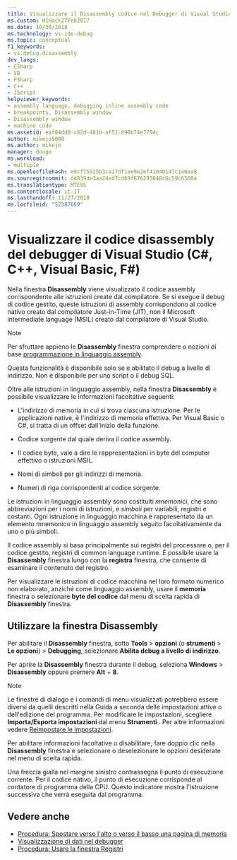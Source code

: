 ```yaml
---
title: Visualizzare il Disassembly codice nel Debugger di Visual Studio | Microsoft Docs
ms.custom: H1Hack27Feb2017
ms.date: 10/30/2018
ms.technology: vs-ide-debug
ms.topic: conceptual
f1_keywords:
- vs.debug.disassembly
dev_langs:
- CSharp
- VB
- FSharp
- C++
- JScript
helpviewer_keywords:
- assembly language, debugging inline assembly code
- breakpoints, Disassembly window
- Disassembly window
- machine code
ms.assetid: eaf84dd0-c82d-481b-af51-690b74e7794c
author: mikejo5000
ms.author: mikejo
manager: douge
ms.workload:
- multiple
ms.openlocfilehash: e9cf75915b3ca17df1ee9e2ef41040147c146ea8
ms.sourcegitcommit: dd839de3aa24ed7cd69f676293648c6c59c6560a
ms.translationtype: MTE95
ms.contentlocale: it-IT
ms.lasthandoff: 11/27/2018
ms.locfileid: "52387669"
---
```

# <a name="view-disassembly-code-in-the-visual-studio-debugger-c-c-visual-basic-f"></a>Visualizzare il codice disassembly del debugger di Visual Studio (C#, C++, Visual Basic, F#)

Nella finestra **Disassembly** viene visualizzato il codice assembly corrispondente alle istruzioni create dal compilatore. Se si esegue il debug di codice gestito, queste istruzioni di assembly corrispondono al codice nativo creato dal compilatore Just-in-Time (JIT), non il Microsoft intermediate language (MSIL) creato dal compilatore di Visual Studio.

> [!NOTE]
> Per sfruttare appieno le **Disassembly** finestra comprendere o nozioni di base [programmazione in linguaggio assembly](https://wikipedia.org/wiki/Assembly_language).

Questa funzionalità è disponibile solo se è abilitato il debug a livello di indirizzo. Non è disponibile per uno script o il debug SQL.

Oltre alle istruzioni in linguaggio assembly, nella finestra **Disassembly** è possibile visualizzare le informazioni facoltative seguenti:

- L'indirizzo di memoria in cui si trova ciascuna istruzione. Per le applicazioni native, è l'indirizzo di memoria effettiva. Per Visual Basic o C#, si tratta di un offset dall'inizio della funzione.

- Codice sorgente dal quale deriva il codice assembly.

- Il codice byte, vale a dire le rappresentazioni in byte del computer effettivo o istruzioni MSIL.

- Nomi di simboli per gli indirizzi di memoria.

- Numeri di riga corrispondenti al codice sorgente.

Le istruzioni in linguaggio assembly sono costituiti *mnemonici*, che sono abbreviazioni per i nomi di istruzioni, e *simboli* per variabili, registri e costanti. Ogni istruzione in linguaggio macchina è rappresentato da un elemento mnemonico in linguaggio assembly seguito facoltativamente da uno o più simboli.

Il codice assembly si basa principalmente sui registri del processore o, per il codice gestito, registri di common language runtime. È possibile usare la **Disassembly** finestra lungo con la **registra** finestra, che consente di esaminare il contenuto del registro.

Per visualizzare le istruzioni di codice macchina nel loro formato numerico non elaborato, anziché come linguaggio assembly, usare il **memoria** finestra o selezionare **byte del codice** dal menu di scelta rapida di **Disassembly**  finestra.

## <a name="use-the-disassembly-window"></a>Utilizzare la finestra Disassembly

Per abilitare il **Disassembly** finestra, sotto **Tools** > **opzioni** (o **strumenti**  >  **Le opzioni**) > **Debugging**, selezionare **Abilita debug a livello di indirizzo**.

Per aprire la **Disassembly** finestra durante il debug, seleziona **Windows** > **Disassembly** oppure premere **Alt** + **8**.

> [!NOTE]
> Le finestre di dialogo e i comandi di menu visualizzati potrebbero essere diversi da quelli descritti nella Guida a seconda delle impostazioni attive o dell'edizione del programma. Per modificare le impostazioni, scegliere **Importa/Esporta impostazioni** dal menu **Strumenti** . Per altre informazioni vedere [Reimpostare le impostazioni](../ide/environment-settings.md#reset-settings).

Per abilitare informazioni facoltative o disabilitare, fare doppio clic nella **Disassembly** finestra e selezionare o deselezionare le opzioni desiderate nel menu di scelta rapida.

Una freccia gialla nel margine sinistro contrassegna il punto di esecuzione corrente. Per il codice nativo, il punto di esecuzione corrisponde al contatore di programma della CPU. Questo indicatore mostra l'istruzione successiva che verrà eseguita dal programma.

## <a name="see-also"></a>Vedere anche

* [Procedura: Spostare verso l'alto o verso il basso una pagina di memoria](../debugger/how-to-page-up-or-down-in-memory.md)
* [Visualizzazione di dati nel debugger](../debugger/viewing-data-in-the-debugger.md)
* [Procedura: Usare la finestra Registri](../debugger/how-to-use-the-registers-window.md)